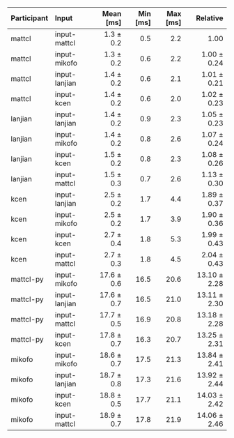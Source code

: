 | Participant | Input | Mean [ms] | Min [ms] | Max [ms] | Relative |
|:---|:---|---:|---:|---:|---:|
| mattcl | input-mattcl | 1.3 ± 0.2 | 0.5 | 2.2 | 1.00 |
| mattcl | input-mikofo | 1.3 ± 0.2 | 0.6 | 2.2 | 1.00 ± 0.24 |
| mattcl | input-lanjian | 1.4 ± 0.2 | 0.6 | 2.1 | 1.01 ± 0.21 |
| mattcl | input-kcen | 1.4 ± 0.2 | 0.6 | 2.0 | 1.02 ± 0.23 |
| lanjian | input-lanjian | 1.4 ± 0.2 | 0.9 | 2.3 | 1.05 ± 0.23 |
| lanjian | input-mikofo | 1.4 ± 0.2 | 0.8 | 2.6 | 1.07 ± 0.24 |
| lanjian | input-kcen | 1.5 ± 0.2 | 0.8 | 2.3 | 1.08 ± 0.26 |
| lanjian | input-mattcl | 1.5 ± 0.3 | 0.7 | 2.6 | 1.13 ± 0.30 |
| kcen | input-lanjian | 2.5 ± 0.2 | 1.7 | 4.4 | 1.89 ± 0.37 |
| kcen | input-mikofo | 2.5 ± 0.2 | 1.7 | 3.9 | 1.90 ± 0.36 |
| kcen | input-kcen | 2.7 ± 0.4 | 1.8 | 5.3 | 1.99 ± 0.43 |
| kcen | input-mattcl | 2.7 ± 0.3 | 1.8 | 4.5 | 2.04 ± 0.43 |
| mattcl-py | input-mikofo | 17.6 ± 0.6 | 16.5 | 20.6 | 13.10 ± 2.28 |
| mattcl-py | input-lanjian | 17.6 ± 0.7 | 16.5 | 21.0 | 13.11 ± 2.30 |
| mattcl-py | input-mattcl | 17.7 ± 0.5 | 16.9 | 20.8 | 13.18 ± 2.28 |
| mattcl-py | input-kcen | 17.8 ± 0.7 | 16.3 | 20.7 | 13.25 ± 2.31 |
| mikofo | input-mikofo | 18.6 ± 0.7 | 17.5 | 21.3 | 13.84 ± 2.41 |
| mikofo | input-lanjian | 18.7 ± 0.8 | 17.3 | 21.6 | 13.92 ± 2.44 |
| mikofo | input-kcen | 18.8 ± 0.5 | 17.7 | 21.1 | 14.03 ± 2.42 |
| mikofo | input-mattcl | 18.9 ± 0.7 | 17.8 | 21.9 | 14.06 ± 2.46 |
